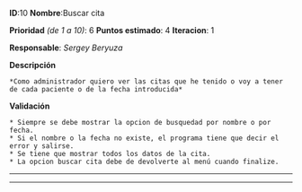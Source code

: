 **ID**:10 **Nombre**:Buscar cita

**Prioridad** *(de 1 a 10)*: 6 **Puntos estimado**: 4 **Iteracion**: 1

**Responsable**: *Sergey Beryuza*

**Descripción**

	*Como administrador quiero ver las citas que he tenido o voy a tener de cada paciente o de la fecha introducida*

**Validación**

	* Siempre se debe mostrar la opcion de busquedad por nombre o por fecha.
	* Si el nombre o la fecha no existe, el programa tiene que decir el error y salirse.
	* Se tiene que mostrar todos los datos de la cita.
	* La opcion buscar cita debe de devolverte al menú cuando finalize.
---
---

